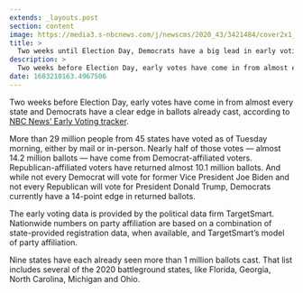```yaml
--- 
extends: _layouts.post 
section: content 
image: https://media3.s-nbcnews.com/j/newscms/2020_43/3421484/cover2x1_4b92087a05d176281e831f976ba3d5ff.nbcnews-fp-1200-630.png 
title: > 
  Two weeks until Election Day, Democrats have a big lead in early voting 
description: > 
  Two weeks before Election Day, early votes have come in from almost every state and Democrats have a clear edge in ballots already cast, according to NBC News’ Early Voting tracker.Nearly half of those votes — almost 14.2 million ballots — have come from Democrat-affiliated voters.Republican-affiliated voters have returned almost 10.1 million ballots.The early voting data is provided by the political data firm TargetSmart.Nine states have each already seen more than 1 million ballots cast. 
date: 1603210163.4967506 
--- 
```

<div><p class="endmarkEnabled">Two weeks before Election Day, early votes have come in from almost every state and Democrats have a clear edge in ballots already cast, according to <a href="https://www.nbcnews.com/politics/2020-elections/president-results?icid=election_nav">NBC News&#8217; Early Voting tracker</a>.</p><p class="endmarkEnabled">More than 29 million people from 45 states have voted as of Tuesday morning, either by mail or in-person. Nearly half of those votes &#8212; almost 14.2 million ballots &#8212; have come from Democrat-affiliated voters. Republican-affiliated voters have returned almost 10.1 million ballots. And while not every Democrat will vote for former Vice President Joe Biden and not every Republican will vote for President Donald Trump, Democrats currently have a 14-point edge in returned ballots.</p><p></p><p id="taboolaReadMoreBelow"></p><p class="endmarkEnabled">The early voting data is provided by the political data firm TargetSmart. Nationwide numbers on party affiliation are based on a combination of state-provided registration data, when available, and TargetSmart&#8217;s model of party affiliation.</p><p class="endmarkEnabled">Nine states have each already seen more than 1 million ballots cast. That list includes several of the 2020 battleground states, like Florida, Georgia, North Carolina, Michigan and Ohio.</p></div>